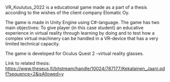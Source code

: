 VR_Koulutus_2022 is a educational game made as a part of a thesis according to the wishes of the client company Elomatic Oy.

The game is made in Unity Engine using C#-language. The game has two main objectives: To give player (in this case student) an educative experience in virtual reality through learning by doing 
and to test how a complex virtual machinery can be handled in a VR-device that has a very limited technical capacity.

The game is developed for Oculus Quest 2 -virtual reality glasses.

Link to related thesis:
https://www.theseus.fi/bitstream/handle/10024/787177/Kekalainen_Jaani.pdf?sequence=2&isAllowed=y

  
